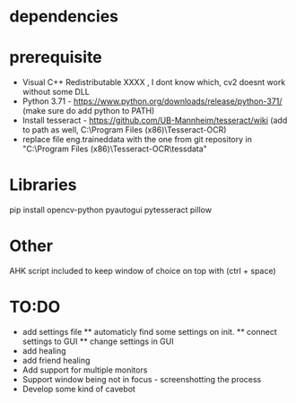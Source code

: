 # dependencies

# prerequisite
* Visual C++ Redistributable XXXX , I dont know which, cv2 doesnt work without some DLL
* Python 3.71 - https://www.python.org/downloads/release/python-371/ (make sure do add python to PATH)
* Install tesseract - https://github.com/UB-Mannheim/tesseract/wiki  (add to path as well, C:\Program Files (x86)\Tesseract-OCR)
* replace file eng.traineddata with the one from git repository in "C:\Program Files (x86)\Tesseract-OCR\tessdata"

# Libraries
pip install opencv-python pyautogui pytesseract pillow 

# Other
AHK script included to keep window of choice on top with (ctrl + space)

# TO:DO
* add settings file
** automaticly find some settings on init.
** connect settings to GUI
** change settings in GUI
* add healing
* add friend healing
* Add support for multiple monitors
* Support window being not in focus - screenshotting the process
* Develop some kind of cavebot
